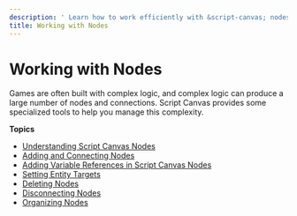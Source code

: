 ```yaml
---
description: ' Learn how to work efficiently with &script-canvas; nodes in &ALYlong;. '
title: Working with Nodes
---
```

# Working with Nodes<a name="script-canvas-working-with-nodes"></a>

Games are often built with complex logic, and complex logic can produce a large number of nodes and connections\. Script Canvas provides some specialized tools to help you manage this complexity\.

**Topics**
+ [Understanding Script Canvas Nodes](script-canvas-nodes-understanding.md)
+ [Adding and Connecting Nodes](script-canvas-working-with-nodes-adding-and-connecting.md)
+ [Adding Variable References in Script Canvas Nodes](script-canvas-adding-variable-references.md)
+ [Setting Entity Targets](script-canvas-referencing-entities.md)
+ [Deleting Nodes](script-canvas-working-with-nodes-deleting.md)
+ [Disconnecting Nodes](script-canvas-working-with-nodes-disconnecting.md)
+ [Organizing Nodes](script-canvas-working-with-nodes-organizing.md)